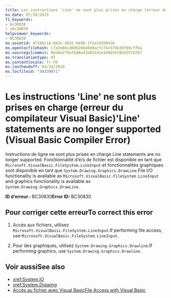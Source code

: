 ```yaml
---
title: Les instructions 'Line' ne sont plus prises en charge (erreur du compilateur Visual Basic)
ms.date: 07/20/2015
f1_keywords:
- bc30830
- vbc30830
helpviewer_keywords:
- BC30830
ms.assetid: 4734bc1d-882e-4555-b498-1f1ec0399d16
ms.openlocfilehash: c7a3e6bcd0db268a0e0acfc74c570e26f89cff6a
ms.sourcegitcommit: 0be8a279af6d8a43e03141e349d3efd5d35f8767
ms.translationtype: HT
ms.contentlocale: fr-FR
ms.lasthandoff: 04/18/2019
ms.locfileid: "59339071"
---
```

# <a name="line-statements-are-no-longer-supported-visual-basic-compiler-error"></a><span data-ttu-id="c9810-102">Les instructions 'Line' ne sont plus prises en charge (erreur du compilateur Visual Basic)</span><span class="sxs-lookup"><span data-stu-id="c9810-102">'Line' statements are no longer supported (Visual Basic Compiler Error)</span></span>
<span data-ttu-id="c9810-103">Instructions de ligne ne sont plus prises en charge.</span><span class="sxs-lookup"><span data-stu-id="c9810-103">Line statements are no longer supported.</span></span> <span data-ttu-id="c9810-104">Fonctionnalité d’e/s de fichier est disponible en tant que `Microsoft.VisualBasic.FileSystem.LineInput` et fonctionnalités graphiques sont disponible en tant que `System.Drawing.Graphics.DrawLine`.</span><span class="sxs-lookup"><span data-stu-id="c9810-104">File I/O functionality is available as `Microsoft.VisualBasic.FileSystem.LineInput` and graphics functionality is available as `System.Drawing.Graphics.DrawLine`.</span></span>  
  
 <span data-ttu-id="c9810-105">**ID d’erreur :** BC30830</span><span class="sxs-lookup"><span data-stu-id="c9810-105">**Error ID:** BC30830</span></span>  
  
## <a name="to-correct-this-error"></a><span data-ttu-id="c9810-106">Pour corriger cette erreur</span><span class="sxs-lookup"><span data-stu-id="c9810-106">To correct this error</span></span>  
  
1. <span data-ttu-id="c9810-107">Accès aux fichiers, utilisez `Microsoft.VisualBasic.FileSystem.LineInput`.</span><span class="sxs-lookup"><span data-stu-id="c9810-107">If performing file access, use `Microsoft.VisualBasic.FileSystem.LineInput`.</span></span>  
  
2. <span data-ttu-id="c9810-108">Pour des graphiques, utilisez `System.Drawing.Graphics.Drawline`.</span><span class="sxs-lookup"><span data-stu-id="c9810-108">If performing graphics, use `System.Drawing.Graphics.Drawline`.</span></span>  
  
## <a name="see-also"></a><span data-ttu-id="c9810-109">Voir aussi</span><span class="sxs-lookup"><span data-stu-id="c9810-109">See also</span></span>

- <xref:System.IO>
- <xref:System.Drawing>
- [<span data-ttu-id="c9810-110">Accès au fichier avec Visual Basic</span><span class="sxs-lookup"><span data-stu-id="c9810-110">File Access with Visual Basic</span></span>](../../../visual-basic/developing-apps/programming/drives-directories-files/file-access.md)
